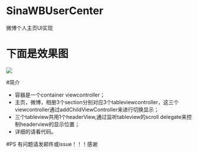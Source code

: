 # SinaWBUserCenter
微博个人主页UI实现

# 下面是效果图
![](http://o81omrb7h.bkt.clouddn.com/1.gif)

#简介
- 容器是一个container viewcontroller；
- 主页，微博，相册3个section分别对应3个tableviewcontroller，这三个viewcontroller通过addChildViewController来进行切换显示；
- 三个tableview共用1个headerView,通过监听tableview的scroll delegate来控制headerview的显示位置；
- 详细的请看代码。

#PS 
有问题请发邮件或issue！！！感谢
